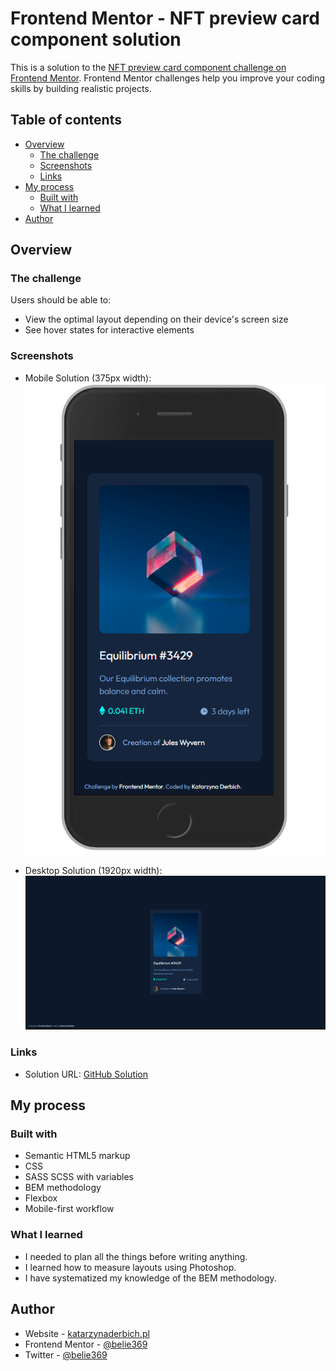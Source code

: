 # Frontend Mentor - NFT preview card component solution

This is a solution to the [NFT preview card component challenge on Frontend Mentor](https://www.frontendmentor.io/challenges/nft-preview-card-component-SbdUL_w0U). Frontend Mentor challenges help you improve your coding skills by building realistic projects.

## Table of contents

- [Overview](#overview)
  - [The challenge](#the-challenge)
  - [Screenshots](#screenshots)
  - [Links](#links)
- [My process](#my-process)
  - [Built with](#built-with)
  - [What I learned](#what-i-learned)
- [Author](#author)

## Overview

### The challenge

Users should be able to:

- View the optimal layout depending on their device's screen size
- See hover states for interactive elements

### Screenshots

- Mobile Solution (375px width):
  ![](./screenshot_mobile.png)

- Desktop Solution (1920px width):
  ![](./screenshot_desktop.png)

### Links

- Solution URL: [GitHub Solution](https://github.com/belie369/frontend-mentor-nft-preview-card)
<!-- - Live Site URL: [Add live site URL here](https://your-live-site-url.com) -->

## My process

### Built with

- Semantic HTML5 markup
- CSS
- SASS SCSS with variables
- BEM methodology
- Flexbox
- Mobile-first workflow

### What I learned

- I needed to plan all the things before writing anything.
- I learned how to measure layouts using Photoshop.
- I have systematized my knowledge of the BEM methodology.

## Author

- Website - [katarzynaderbich.pl](http://katarzynaderbich.pl/)
- Frontend Mentor - [@belie369](https://www.frontendmentor.io/profile/belie369)
- Twitter - [@belie369](https://www.twitter.com/belie369)
